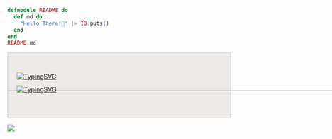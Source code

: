 <!-- TODO: Refactor -->

```elixir
defmodule README do
  def md do
    "Hello There!👋" |> IO.puts()
  end
end
README.md
```
<html>
  <div style="
      background-color: rgb(238, 234, 231);
      border-radius: 2px;
      border: 1px solid rgb(195, 192, 192);
      padding: 10px 0 10px 20px;
      margin: 10px 0 6px 0;
  ">
    <div style="height: 20px;"></div>
    <div style="height: 40px;">
     
[![TypingSVG](https://readme-typing-svg.demolab.com?font=Fira+Code&size=30&pause=1000&color=2AA889&repeat=false&random=false&width=435&lines=Hello+There!%F0%9F%91%8B)](https://git.io/typing-svg)
    </div>
    <p style="
      width: calc(100vw - 83px);
      background-color: rgb(195, 192, 192);
      height: 2px;
      margin: 0 -15px 0 -20.8px;
      padding: 0 0 0 10px;
    "></p>
    <div style="
      margin-top: -13px;
      margin-bottom: 23px;
      height: 40px;
    ">
      [![TypingSVG](https://readme-typing-svg.demolab.com?font=Fira+Code&size=30&pause=1000&color=2AA889&repeat=false&random=false&width=435&lines=%3Aok++++++++++)](https://git.io/typing-svg)
    </div>
  </div>
</html>

![](https://github-readme-streak-stats.herokuapp.com/?user=samh7&theme=gotham&hide_border=true)
